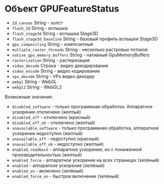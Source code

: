 # Объект GPUFeatureStatus

* `2d_canvas` String - холст
* `flash_3d` String - вспышка
* `flash_stage3d` String - вспышка Stage3D
* `flash_stage3d_baseline` String - базовый профиль вспышки Stage3D
* `gpu_compositing` String - композитный
* `multiple_raster_threads` String - несколько растровых потоков
* `native_gpu_memory_buffers` String - нативный GpuMemoryBuffers
* `rasterization` String - растеризация
* `video_decode` Строка - видео декодирование
* `video_encode` String - видео кодирование
* `vpx_decode` String - VPx видео декодер
* `webgl` String - WebGL
* `webgl2` String - WebGL2

Возможные значения:

* `disabled_software` - только программная обработка. Аппаратное ускорение отключено (желтый)
* `disabled_off` - отключено (красный)
* `disabled_off_ok` - отключено (желтый)
* `unavailable_software` - только программная обработка, аппаратное ускорение недоступно (желтый)
* `unavailable_off` - недоступно (красный)
* `unavailable_off_ok` - недоступно (желтый)
* `enabled_readback` - аппаратное ускорение, но с пониженной производительностью (желтый)
* `enabled_force` - аппаратное ускорение на всех страницах (зелёный)
* `enabled` - аппаратное ускорение (зелёный)
* `enabled_on` - включено (зелёный)
* `enabled_force_on` - быстрое включение (зелёный)
